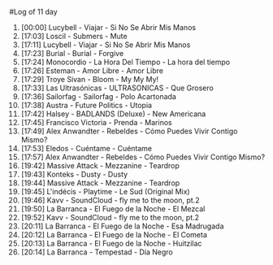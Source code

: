 #Log of 11 day

1. [00:00] Lucybell - Viajar - Si No Se Abrir Mis Manos
1. [17:03] Loscil - Submers - Mute
1. [17:11] Lucybell - Viajar - Si No Se Abrir Mis Manos
1. [17:23] Burial - Burial - Forgive
1. [17:24] Monocordio - La Hora Del Tiempo - La hora del tiempo
1. [17:26] Esteman - Amor Libre - Amor Libre
1. [17:29] Troye Sivan - Bloom - My My My!
1. [17:33] Las Ultrasónicas - ULTRASONICAS - Que Grosero
1. [17:36] Sailorfag - Sailorfag - Polo Acartonada
1. [17:38] Austra - Future Politics - Utopia
1. [17:42] Halsey - BADLANDS (Deluxe) - New Americana
1. [17:45] Francisco Victoria - Prenda - Marinos
1. [17:49] Alex Anwandter - Rebeldes - Cómo Puedes Vivir Contigo Mismo?
1. [17:53] Eledos - Cuéntame - Cuéntame
1. [17:57] Alex Anwandter - Rebeldes - Cómo Puedes Vivir Contigo Mismo?
1. [19:42] Massive Attack - Mezzanine - Teardrop
1. [19:43] Konteks - Dusty - Dusty
1. [19:44] Massive Attack - Mezzanine - Teardrop
1. [19:45] L'indécis - Playtime - Le Sud (Original Mix)
1. [19:46] Kavv - SoundCloud - fly me to the moon, pt.2
1. [19:50] La Barranca - El Fuego de la Noche - El Mezcal
1. [19:52] Kavv - SoundCloud - fly me to the moon, pt.2
1. [20:11] La Barranca - El Fuego de la Noche - Esa Madrugada
1. [20:12] La Barranca - El Fuego de la Noche - El Cometa
1. [20:13] La Barranca - El Fuego de la Noche - Huitzilac
1. [20:14] La Barranca - Tempestad - Día Negro
